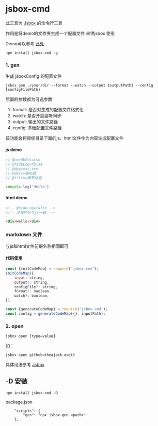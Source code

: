 <!--
 * @Author: chenzhongsheng
 * @Date: 2025-01-07 10:41:09
 * @Description: Coding something
-->
# jsbox-cmd

此工具为 [Jsbox](https://github.com/theajack/jsbox) 的命令行工具

作用是将demo的文件夹生成一个配置文件 来供jsbox 使用

Demo可以参考 [此处](https://github.com/theajack/store/tree/main/jsbox-demo)

```
npm install jsbox-cmd -g
```

### 1. gen

生成 jsboxConfig 的配置文件

```
jsbox gen ./your/dir --format --watch --output {outputPath} --config {configFilePath}
```

后面的参数都为可选参数

1. format: 是否对生成的配置文件格式化 
2. watch: 是否开启监听同步
3. output: 输出的文件路径
4. config: 基础配置文件路径

该功能会将目标目录下面的js、html文件作为内容生成配置文件

#### js demo

```js
// @needUI=false
// @hideLog=false
// @dep=xxx,xxx
// @desc=副标题
// @title=章节标题

console.log('Hello')
```

#### html demo

```html
<!-- @hideLog=false -->
<!-- 注释内容与js一致 -->

<div>Hello</div>
```

### markdown 文件

与js和html文件前缀名称相同即可

#### 代码使用

```js
const {initCodeMap} = require('jsbox-cmd');
initCodeMap({
    input: string,
    output?: string,
    configFile?: string,
    format?: boolean,
    watch?: boolean,
});
```

```js
const {generateCodeMap} = require('jsbox-cmd');
const config = generateCodeMap({}, inputPath);
```


### 2. open

```
jsbox open [type=value]
```

如：

```
jsbox open github=theajack.eveit
```

具体用法参考 [Jsbox](https://github.com/theajack/jsbox)


## -D 安装

```
npm install jsbox-cmd -D
```

package.json

```
    "scripts": {
        "gen": "npx jsbox-gen <path>"
    },
```